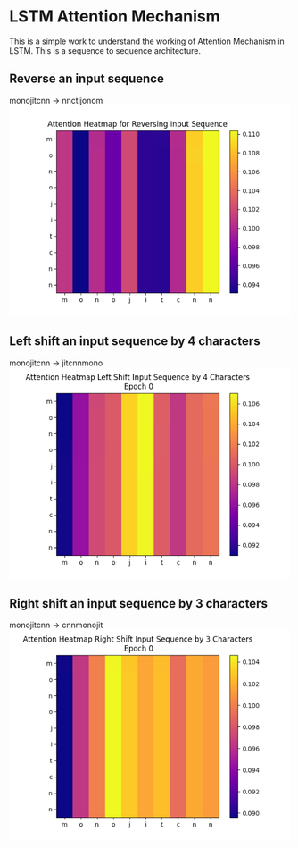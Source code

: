 # LSTM Attention Mechanism

This is a simple work to understand the working of Attention Mechanism in LSTM. This is a sequence to sequence architecture. 

## Reverse an input sequence
monojitcnn -> nnctijonom
![Alt Text](https://github.com/MonojitSarkar/attention-lstm-char-manipulation/blob/main/gifs/reverse_animation.gif)

## Left shift an input sequence by 4 characters
monojitcnn -> jitcnnmono
![Alt Text](https://github.com/MonojitSarkar/attention-lstm-char-manipulation/blob/main/gifs/left_shift_animation.gif)


## Right shift an input sequence by 3 characters
monojitcnn -> cnnmonojit
![Alt Text](https://github.com/MonojitSarkar/attention-lstm-char-manipulation/blob/main/gifs/right_shift_animation.gif)
